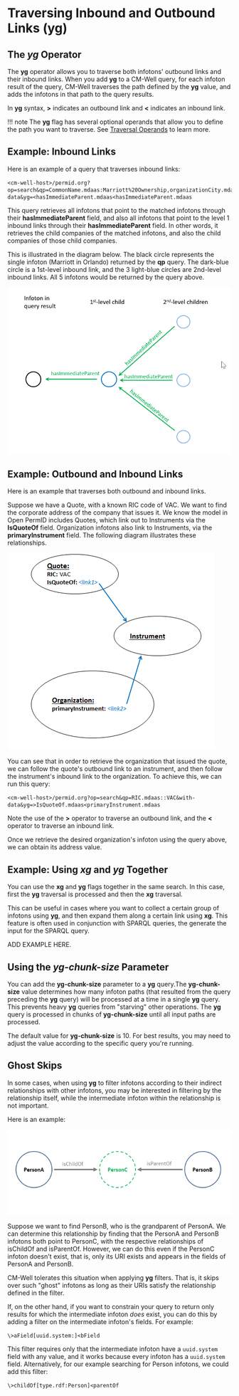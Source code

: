 # Traversing Inbound and Outbound Links (yg)

## The *yg* Operator

The **yg** operator allows you to traverse both infotons' outbound links and their inbound links. When you add **yg** to a CM-Well query, for each infoton result of the query, CM-Well traverses the path defined by the **yg** value, and adds the infotons in that path to the query results.

In **yg** syntax, **>** indicates an outbound link and **<** indicates an inbound link.

!!! note
	The **yg** flag has several optional operands that allow you to define the path you want to traverse. See [Traversal Operands](API.Traversal.Operands.md) to learn more.

## Example: Inbound Links

Here is an example of a query that traverses inbound links:

```
<cm-well-host>/permid.org?op=search&qp=CommonName.mdaas:Marriott%20Ownership,organizationCity.mdaas:Orlando&format=ttl&with-data&yg=<hasImmediateParent.mdaas<hasImmediateParent.mdaas
```

This query retrieves all infotons that point to the matched infotons through their **hasImmediateParent** field, and also all infotons that point to the level 1 inbound links through their **hasImmediateParent** field. In other words, it retrieves the child companies of the matched infotons, and also the child companies of those child companies. 

This is illustrated in the diagram below. The black circle represents the single infoton (Marriott in Orlando) returned by the **qp** query. The dark-blue circle is a 1st-level inbound link, and the 3 light-blue circles are 2nd-level inbound links. All 5 infotons would be returned by the query above.

![image](../../_Images/YgInboundLinks.png)

## Example: Outbound and Inbound Links

Here is an example that traverses both outbound and inbound links.

Suppose we have a Quote, with a known RIC code of VAC. We want to find the corporate address of the company that issues it. We know the model in Open PermID includes Quotes, which link out to Instruments via the **IsQuoteOf** field. Organization infotons also link to Instruments, via the **primaryInstrument** field. The following diagram illustrates these relationships.

![image](../../_Images/Instrument-Inbound-Outbound-Links.png)

You can see that in order to retrieve the organization that issued the quote, we can follow the quote's outbound link to an instrument, and then follow the instrument's inbound link to the organization. To achieve this, we can run this query:

```
<cm-well-host>/permid.org?op=search&qp=RIC.mdaas::VAC&with-data&yg=>IsQuoteOf.mdaas<primaryInstrument.mdaas
```

Note the use of the **>** operator to traverse an outbound link, and the **<** operator to traverse an inbound link.

Once we retrieve the desired organization's infoton using the query above, we can obtain its address value.

## Example: Using *xg* and *yg* Together

You can use the **xg** and **yg** flags together in the same search. In this case, first the **yg** traversal is processed and then the **xg** traversal.

This can be useful in cases where you want to collect a certain group of infotons using **yg**, and then expand them along a certain link using **xg**. This feature is often used in conjunction with SPARQL queries, the generate the input for the SPARQL query.

ADD EXAMPLE HERE.

## Using the *yg-chunk-size* Parameter

You can add the **yg-chunk-size** parameter to a  **yg** query.The **yg-chunk-size** value determines how many infoton paths (that resulted from the query preceding the **yg** query) will be processed at a time in a single **yg** query. This prevents heavy **yg** queries from "starving" other operations. 
The **yg** query is processed in chunks of **yg-chunk-size** until all input paths are processed.

The default value for **yg-chunk-size** is 10. For best results, you may need to adjust the value according to the specific query you're running.

<a name="hdrGhostSkips"></a>
## Ghost Skips

In some cases, when using **yg** to filter infotons according to their indirect relationships with other infotons, you may be interested in filtering by the relationship itself, while the intermediate infoton within the relationship is not important.

Here is an example:

![image](../../_Images/yg-ghost-skips.png) 

Suppose we want to find PersonB, who is the grandparent of PersonA. We can determine this relationship by finding that the PersonA and PersonB infotons both point to PersonC, with the respective relationships of isChildOf and isParentOf. However, we can do this even if the PersonC infoton doesn't exist, that is, only its URI exists and appears in the fields of PersonA and PersonB.

CM-Well tolerates this situation when applying **yg** filters. That is, it skips over such "ghost" infotons as long as their URIs satisfy the relationship defined in the filter.

If, on the other hand, if you want to constrain your query to return only results for which the intermediate infoton *does* exist, you can do this by adding a filter on the intermediate infoton's fields. For example:

```
\>aField[uuid.system:]<bField
```

This filter requires only that the intermediate infoton have a ```uuid.system``` field with any value, and it works because every infoton has a ```uuid.system``` field. Alternatively, for our example searching for Person infotons, we could add this filter:

```
\>childOf[type.rdf:Person]<parentOf
```

